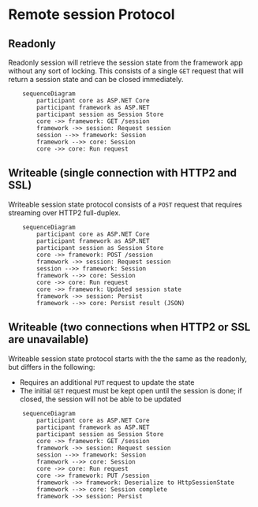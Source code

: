 # Remote session Protocol

## Readonly

Readonly session will retrieve the session state from the framework app without any sort of locking. This consists of a single `GET` request that will return a session state and can be closed immediately.

```mermaid
    sequenceDiagram
        participant core as ASP.NET Core
        participant framework as ASP.NET
        participant session as Session Store
        core ->> framework: GET /session
        framework ->> session: Request session
        session -->> framework: Session
        framework -->> core: Session
        core ->> core: Run request
```

## Writeable (single connection with HTTP2 and SSL)

Writeable session state protocol consists of a `POST` request that requires streaming over HTTP2 full-duplex.

```mermaid
    sequenceDiagram
        participant core as ASP.NET Core
        participant framework as ASP.NET
        participant session as Session Store
        core ->> framework: POST /session
        framework ->> session: Request session
        session -->> framework: Session
        framework -->> core: Session
        core ->> core: Run request
        core ->> framework: Updated session state
        framework ->> session: Persist
        framework -->> core: Persist result (JSON)
```

## Writeable (two connections when HTTP2 or SSL are unavailable)

Writeable session state protocol starts with the the same as the readonly, but differs in the following:

- Requires an additional `PUT` request to update the state
- The initial `GET` request must be kept open until the session is done; if closed, the session will not be able to be updated

```mermaid
    sequenceDiagram
        participant core as ASP.NET Core
        participant framework as ASP.NET
        participant session as Session Store
        core ->> framework: GET /session
        framework ->> session: Request session
        session -->> framework: Session
        framework -->> core: Session
        core ->> core: Run request
        core ->> framework: PUT /session
        framework ->> framework: Deserialize to HttpSessionState
        framework -->> core: Session complete
        framework ->> session: Persist
```
